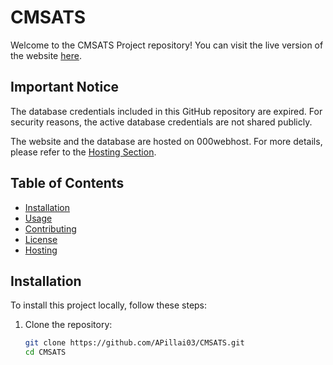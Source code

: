 # CMSATS

Welcome to the CMSATS Project repository! You can visit the live version of the website [here](https://apspace.000webhostapp.com/).

## Important Notice

The database credentials included in this GitHub repository are expired. For security reasons, the active database credentials are not shared publicly.

The website and the database are hosted on 000webhost. For more details, please refer to the [Hosting Section](#hosting).

## Table of Contents

- [Installation](#installation)
- [Usage](#usage)
- [Contributing](#contributing)
- [License](#license)
- [Hosting](#hosting)

## Installation

To install this project locally, follow these steps:

1. Clone the repository:
   ```bash
   git clone https://github.com/APillai03/CMSATS.git
   cd CMSATS
